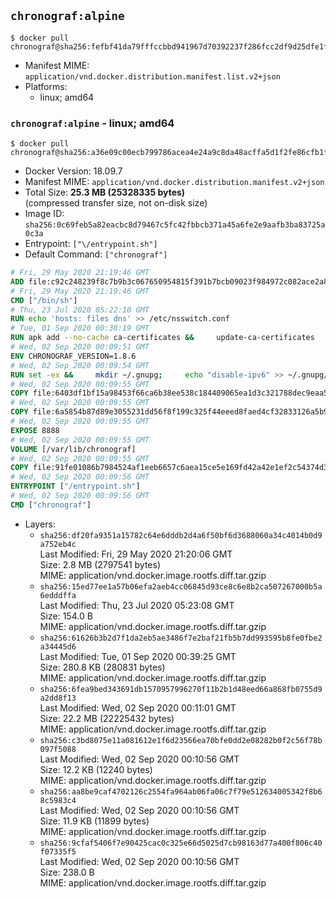 ## `chronograf:alpine`

```console
$ docker pull chronograf@sha256:fefbf41da79fffccbbd941967d70392237f286fcc2df9d25dfe1fe45a58f8ddd
```

-	Manifest MIME: `application/vnd.docker.distribution.manifest.list.v2+json`
-	Platforms:
	-	linux; amd64

### `chronograf:alpine` - linux; amd64

```console
$ docker pull chronograf@sha256:a36e09c00ecb799786acea4e24a9c8da48acffa5d1f2fe86cfb1fb3aca5957c6
```

-	Docker Version: 18.09.7
-	Manifest MIME: `application/vnd.docker.distribution.manifest.v2+json`
-	Total Size: **25.3 MB (25328335 bytes)**  
	(compressed transfer size, not on-disk size)
-	Image ID: `sha256:0c69feb5a82eacbc8d79467c5fc42fbbcb371a45a6fe2e9aafb3ba83725a0c3a`
-	Entrypoint: `["\/entrypoint.sh"]`
-	Default Command: `["chronograf"]`

```dockerfile
# Fri, 29 May 2020 21:19:46 GMT
ADD file:c92c248239f8c7b9b3c067650954815f391b7bcb09023f984972c082ace2a8d0 in / 
# Fri, 29 May 2020 21:19:46 GMT
CMD ["/bin/sh"]
# Thu, 23 Jul 2020 05:22:10 GMT
RUN echo 'hosts: files dns' >> /etc/nsswitch.conf
# Tue, 01 Sep 2020 00:38:19 GMT
RUN apk add --no-cache ca-certificates &&     update-ca-certificates
# Wed, 02 Sep 2020 00:09:51 GMT
ENV CHRONOGRAF_VERSION=1.8.6
# Wed, 02 Sep 2020 00:09:54 GMT
RUN set -ex &&     mkdir ~/.gnupg;     echo "disable-ipv6" >> ~/.gnupg/dirmngr.conf;     apk add --no-cache --virtual .build-deps wget gnupg tar &&     for key in         05CE15085FC09D18E99EFB22684A14CF2582E0C5 ;     do         gpg --keyserver ha.pool.sks-keyservers.net --recv-keys "$key" ||         gpg --keyserver pgp.mit.edu --recv-keys "$key" ||         gpg --keyserver keyserver.pgp.com --recv-keys "$key" ;     done &&     wget --no-verbose https://dl.influxdata.com/chronograf/releases/chronograf-${CHRONOGRAF_VERSION}-static_linux_amd64.tar.gz.asc &&     wget --no-verbose https://dl.influxdata.com/chronograf/releases/chronograf-${CHRONOGRAF_VERSION}-static_linux_amd64.tar.gz &&     gpg --batch --verify chronograf-${CHRONOGRAF_VERSION}-static_linux_amd64.tar.gz.asc chronograf-${CHRONOGRAF_VERSION}-static_linux_amd64.tar.gz &&     mkdir -p /usr/src &&     tar -C /usr/src -xzf chronograf-${CHRONOGRAF_VERSION}-static_linux_amd64.tar.gz &&     rm -f /usr/src/chronograf-*/chronograf.conf &&     chmod +x /usr/src/chronograf-*/* &&     cp -a /usr/src/chronograf-*/* /usr/bin/ &&     gpgconf --kill all &&     rm -rf *.tar.gz* /usr/src /root/.gnupg &&     apk del .build-deps
# Wed, 02 Sep 2020 00:09:55 GMT
COPY file:6403df1bf15a98453f66ca6b38ee538c184409065ea1d3c321788dec9eaa5c77 in /usr/share/chronograf/LICENSE 
# Wed, 02 Sep 2020 00:09:55 GMT
COPY file:6a5854b87d89e3055231dd56f8f199c325f44eeed8faed4cf32833126a5b9cd9 in /usr/share/chronograf/agpl-3.0.md 
# Wed, 02 Sep 2020 00:09:55 GMT
EXPOSE 8888
# Wed, 02 Sep 2020 00:09:55 GMT
VOLUME [/var/lib/chronograf]
# Wed, 02 Sep 2020 00:09:55 GMT
COPY file:91fe01086b7984524af1eeb6657c6aea15ce5e169fd42a42e1ef2c54374d30a2 in /entrypoint.sh 
# Wed, 02 Sep 2020 00:09:56 GMT
ENTRYPOINT ["/entrypoint.sh"]
# Wed, 02 Sep 2020 00:09:56 GMT
CMD ["chronograf"]
```

-	Layers:
	-	`sha256:df20fa9351a15782c64e6dddb2d4a6f50bf6d3688060a34c4014b0d9a752eb4c`  
		Last Modified: Fri, 29 May 2020 21:20:06 GMT  
		Size: 2.8 MB (2797541 bytes)  
		MIME: application/vnd.docker.image.rootfs.diff.tar.gzip
	-	`sha256:15ed77ee1a57b06efa2aeb4cc06845d93ce8c6e8b2ca507267000b5a6edddffa`  
		Last Modified: Thu, 23 Jul 2020 05:23:08 GMT  
		Size: 154.0 B  
		MIME: application/vnd.docker.image.rootfs.diff.tar.gzip
	-	`sha256:61626b3b2d7f1da2eb5ae3486f7e2baf21fb5b7dd993595b8fe0fbe2a34445d6`  
		Last Modified: Tue, 01 Sep 2020 00:39:25 GMT  
		Size: 280.8 KB (280831 bytes)  
		MIME: application/vnd.docker.image.rootfs.diff.tar.gzip
	-	`sha256:6fea9bed343691db1570957996270f11b2b1d48eed66a868fb0755d9a2dd8f13`  
		Last Modified: Wed, 02 Sep 2020 00:11:01 GMT  
		Size: 22.2 MB (22225432 bytes)  
		MIME: application/vnd.docker.image.rootfs.diff.tar.gzip
	-	`sha256:c3bd8075e11a081612e1f6d23566ea70bfe0dd2e08282b0f2c56f78b097f5088`  
		Last Modified: Wed, 02 Sep 2020 00:10:56 GMT  
		Size: 12.2 KB (12240 bytes)  
		MIME: application/vnd.docker.image.rootfs.diff.tar.gzip
	-	`sha256:aa8be9caf4702126c2554fa964ab06fa06c7f79e512634005342f8b68c5983c4`  
		Last Modified: Wed, 02 Sep 2020 00:10:56 GMT  
		Size: 11.9 KB (11899 bytes)  
		MIME: application/vnd.docker.image.rootfs.diff.tar.gzip
	-	`sha256:9cfaf5406f7e90425cac0c325e66d5025d7cb98163d77a400f806c40f07335f5`  
		Last Modified: Wed, 02 Sep 2020 00:10:56 GMT  
		Size: 238.0 B  
		MIME: application/vnd.docker.image.rootfs.diff.tar.gzip
